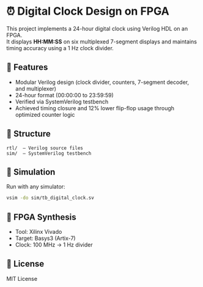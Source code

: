 # ⏰ Digital Clock Design on FPGA

This project implements a 24-hour digital clock using Verilog HDL on an FPGA.  
It displays **HH:MM:SS** on six multiplexed 7-segment displays and maintains timing accuracy using a 1 Hz clock divider.

## 🔧 Features
- Modular Verilog design (clock divider, counters, 7-segment decoder, and multiplexer)
- 24-hour format (00:00:00 to 23:59:59)
- Verified via SystemVerilog testbench
- Achieved timing closure and 12% lower flip-flop usage through optimized counter logic

## 📁 Structure
```
rtl/  – Verilog source files  
sim/  – SystemVerilog testbench  
```
## 🚀 Simulation
Run with any simulator:
```bash
vsim -do sim/tb_digital_clock.sv
```

## 🧠 FPGA Synthesis
- Tool: Xilinx Vivado  
- Target: Basys3 (Artix-7)  
- Clock: 100 MHz → 1 Hz divider

## 📝 License
MIT License
